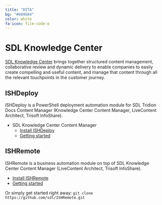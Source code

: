 ```yaml
---
title: "DITA"
bg: "#684684"
color: white
fa-icon: file-code-o
---
```


# SDL Knowledge Center

[SDL Knowledge Center](http://www.sdl.com/xml) brings together structured content management, collaborative review and dynamic delivery to enable companies to easily create compelling and useful content, and manage that content through all the relevant touchpoints in the customer journey.

## ISHDeploy

ISHDeploy is a PowerShell deployment automation module for SDL Tridion Docs Content Manager (Knowledge Center Content Manager, LiveContent Architect, Trisoft InfoShare). 

- SDL Knowledge Center Content Manager
  - [Install ISHDeploy](https://www.powershellgallery.com/packages/ISHDeploy/)
  - [Getting started](https://sdl.github.io/ISHDeploy/)
  
## ISHRemote

ISHRemote is a business automation module on top of SDL Knowledge Center Content Manager (LiveContent Architect, Trisoft InfoShare).

- [Install ISHRemote](http://www.powershellgallery.com/packages/ISHRemote/)
- [Getting started](https://github.com/sdl/ISHRemote/)

Or simply get started right away: `git clone https://github.com/sdl/ISHRemote.git`
